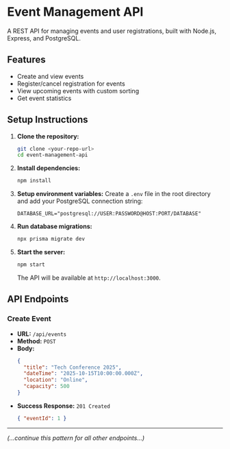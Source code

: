 # Event Management API

A REST API for managing events and user registrations, built with Node.js, Express, and PostgreSQL.

## Features
- Create and view events
- Register/cancel registration for events
- View upcoming events with custom sorting
- Get event statistics

## Setup Instructions

1.  **Clone the repository:**
    ```bash
    git clone <your-repo-url>
    cd event-management-api
    ```

2.  **Install dependencies:**
    ```bash
    npm install
    ```

3.  **Setup environment variables:**
    Create a `.env` file in the root directory and add your PostgreSQL connection string:
    ```
    DATABASE_URL="postgresql://USER:PASSWORD@HOST:PORT/DATABASE"
    ```

4.  **Run database migrations:**
    ```bash
    npx prisma migrate dev
    ```

5.  **Start the server:**
    ```bash
    npm start
    ```
    The API will be available at `http://localhost:3000`.

## API Endpoints

### Create Event
- **URL:** `/api/events`
- **Method:** `POST`
- **Body:**
  ```json
  {
    "title": "Tech Conference 2025",
    "dateTime": "2025-10-15T10:00:00.000Z",
    "location": "Online",
    "capacity": 500
  }
  ```
- **Success Response:** `201 Created`
  ```json
  { "eventId": 1 }
  ```

---
*(...continue this pattern for all other endpoints...)*